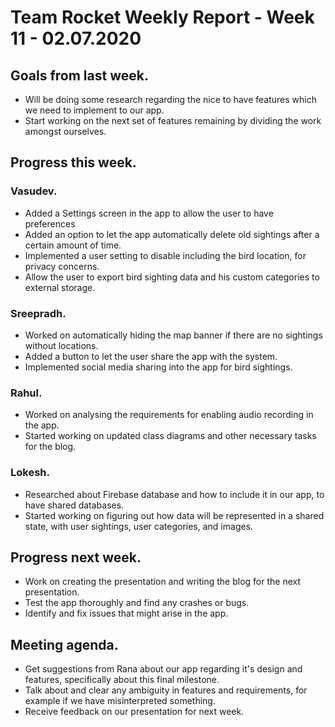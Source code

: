 # Team Rocket Weekly Report - Week 11 - 02.07.2020

## Goals from last week.

*  Will be doing some research regarding the nice to have features which we need to implement to our app.
*  Start working on the next set of features remaining by dividing the work amongst ourselves.

## Progress this week.

### Vasudev.

*  Added a Settings screen in the app to allow the user to have preferences
*  Added an option to let the app automatically delete old sightings after a certain amount of time.
*  Implemented a user setting to disable including the bird location, for privacy concerns.
*  Allow the user to export bird sighting data and his custom categories to external storage.

### Sreepradh.

*  Worked on automatically hiding the map banner if there are no sightings without locations.
*  Added a button to let the user share the app with the system.
*  Implemented social media sharing into the app for bird sightings.

### Rahul.

*  Worked on analysing the requirements for enabling audio recording in the app.
*  Started working on updated class diagrams and other necessary tasks for the blog.

### Lokesh.

* Researched about Firebase database and how to include it in our app, to have shared databases.
* Started working on figuring out how data will be represented in a shared state, with user sightings, user categories, and images.

## Progress next week.

*  Work on creating the presentation and writing the blog for the next presentation.
*  Test the app thoroughly and find any crashes or bugs.
*  Identify and fix issues that might arise in the app.

## Meeting agenda.

*  Get suggestions from Rana about our app regarding it's design and features, specifically about this final milestone.
*  Talk about and clear any ambiguity in features and requirements, for example if we have misinterpreted something.
*  Receive feedback on our presentation for next week.